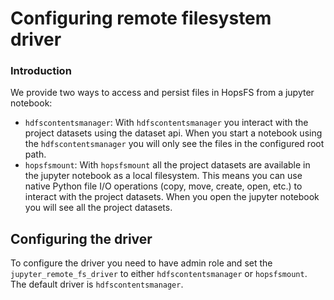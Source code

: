 # Configuring remote filesystem driver

### Introduction

We provide two ways to access and persist files in HopsFS from a jupyter notebook:

* `hdfscontentsmanager`: With `hdfscontentsmanager` you interact with the project datasets using the dataset api. When you
  start a notebook using the `hdfscontentsmanager` you will only see the files in the configured root path.
* `hopsfsmount`: With `hopsfsmount` all the project datasets are available in the jupyter notebook as a local filesystem.
  This means you can use native Python file I/O operations (copy, move, create, open, etc.) to interact with the project datasets.
  When you open the jupyter notebook you will see all the project datasets.

## Configuring the driver
To configure the driver you need to have admin role and set the `jupyter_remote_fs_driver` to either `hdfscontentsmanager` or `hopsfsmount`. The default driver is `hdfscontentsmanager`.
